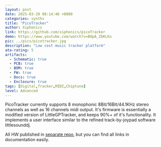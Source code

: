 ```yaml
---
layout: post
date: 2025-03-20 08:14:46 +0000
categories: synths
title: "PicoTracker"
author: Xiphonics
link: https://github.com/xiphonics/picoTracker
demo: https://www.youtube.com/watch?v=BOpA_ZbKLKs
pic: ../pics/picotracker.jpg
description: "Low cost music tracker platform"
ata-rating: 5
artifacts:
  - Schematic: true
  - PCB: true
  - BOM: true
  - FW: true
  - Docs: true
  - Enclosure: true
tags: [Digital,Tracker,MIDI,Chiptune]
level: Advanced
---
```


PicoTracker currently supports 8 monophonic 8Bit/16Bit/44.1KHz stereo channels as well as 16 channels midi output. It's firmware is essentially a modified version of LittleGPTracker, and keeps 90%+ of it's functionality. It implements a user interface similar to the refined track-by-joypad software littlesounddj.

All HW published in [separate repo](https://github.com/xiphonics/picoTracker-pcb/tree/master), but you can find all links in documentation easily.